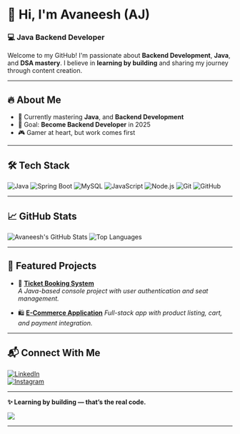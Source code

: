 # 👋 Hi, I'm Avaneesh (AJ)  

### 💻 Java Backend Developer

Welcome to my GitHub! I'm passionate about **Backend Development**, **Java**, and **DSA mastery**. I believe in **learning by building** and sharing my journey through content creation.  

---

## 🔥 About Me  
- 🌱 Currently mastering **Java**, and **Backend Development**  
- 🎯 Goal: **Become Backend Developer** in 2025  
- 🎮 Gamer at heart, but work comes first  

---

## 🛠️ Tech Stack  
![Java](https://img.shields.io/badge/Java-ED8B00?style=for-the-badge&logo=openjdk&logoColor=white)  ![Spring Boot](https://img.shields.io/badge/Spring_Boot-6DB33F?style=for-the-badge&logo=spring&logoColor=white)  ![MySQL](https://img.shields.io/badge/MySQL-005C84?style=for-the-badge&logo=mysql&logoColor=white)  ![JavaScript](https://img.shields.io/badge/JavaScript-F7DF1E?style=for-the-badge&logo=javascript&logoColor=black)  ![Node.js](https://img.shields.io/badge/Node.js-339933?style=for-the-badge&logo=nodedotjs&logoColor=white)  ![Git](https://img.shields.io/badge/Git-F05032?style=for-the-badge&logo=git&logoColor=white)  ![GitHub](https://img.shields.io/badge/GitHub-100000?style=for-the-badge&logo=github&logoColor=white)  

---

## 📈 GitHub Stats  
![Avaneesh's GitHub Stats](https://github-readme-stats.vercel.app/api?username=myselfavaneesh&show_icons=true&theme=tokyonight)  ![Top Languages](https://github-readme-stats.vercel.app/api/top-langs/?username=myselfavaneesh&layout=compact&theme=tokyonight)  

---

## 🌟 Featured Projects  
- 🎫 [**Ticket Booking System**](https://github.com/thisisavaneesh/Ticket-Booking-Java-Project)  
  *A Java-based console project with user authentication and seat management.*  

- 🛍️ [**E-Commerce Application**](https://github.com/myselfavaneesh/E-com) 
  *Full-stack app with product listing, cart, and payment integration.*  

---

## 📬 Connect With Me  
[![LinkedIn](https://img.shields.io/badge/LinkedIn-0A66C2?style=for-the-badge&logo=linkedin&logoColor=white)](https://linkedin.com/in/avaneeshjaiswal)  
[![Instagram](https://img.shields.io/badge/Instagram-E4405F?style=for-the-badge&logo=instagram&logoColor=white)](https://instagram.com/myselfavaneesh)  

---

**✨ Learning by building — that’s the real code.**  

![](https://komarev.com/ghpvc/?username=myselfavaneesh&style=flat-square&color=blue)
****
